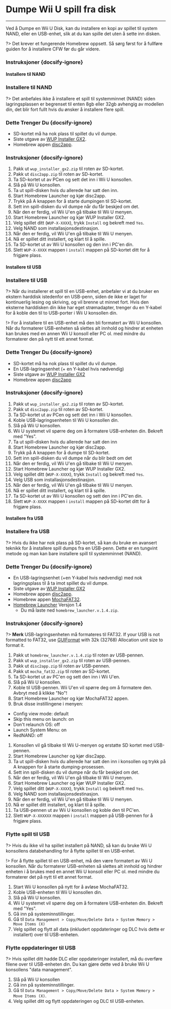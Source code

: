 # Dumpe Wii U spill fra disk
---
Ved å Dumpe en Wii U Disk, kan du installere en kopi av spillet til system NAND, eller en USB-enhet, slik at du kan spille det uten å sette inn disken.

?> Det krever et fungerende Homebrew oppsett. Så sørg først for å fullføre guiden for å installere CFW før du går videre.

### Instruksjoner {docsify-ignore}

<!-- tabs:start -->

#### **Installere til NAND**

### Installere til NAND

?> Det anbefales ikke å installere et spill til systemminnet (NAND) siden lagringsplassen er begrenset til enten 8gb eller 32gb avhengig av modellen din, det blir fort fullt hvis du ønsker å installere flere spill.

### Dette Trenger Du {docsify-ignore}

- SD-kortet må ha nok plass til spillet du vil dumpe.
- Siste utgave av [WUP Installer GX2](http://wiiubru.com/appstore/zips/wup_installer_gx2.zip).
- Homebrew appen [disc2app](http://www.wiiubru.com/appstore/zips/disc2app.zip).

### Instruksjoner {docsify-ignore}

1. Pakk ut `wup_installer_gx2.zip` til roten av SD-kortet.
1. Pakk ut `disc2app.zip` til roten av SD-kortet.
1. Ta SD-kortet ut av PCen og sett det inn i Wii U konsollen.
1. Slå på Wii U konsollen.
1. Ta ut spill-disken hvis du allerede har satt den inn.
1. Start Homebrew Launcher og kjør disc2app.
1. Trykk på A knappen for å starte dumpingen til SD-kortet.
1. Sett inn spill-disken du vil dumpe når du får beskjed om det.
1. Når den er ferdig, vil Wii U'en gå tilbake til Wii U menyen.
1. Start Homebrew Launcher og kjør WUP Installer GX2.
1. Velg spillet ditt (`WUP-X-XXXX`), trykk `Install` og bekreft med `Yes`.
1. Velg NAND som installasjonsdestinasjon.
1. Når den er ferdig, vil Wii U'en gå tilbake til Wii U menyen.
1. Nå er spillet ditt installert, og klart til å spille.
1. Ta SD-kortet ut av Wii U konsollen og den inn i PC'en din.
1. Slett `WUP-X-XXXX` mappen i `install` mappen på SD-kortet ditt for å frigjøre plass.

#### **Installere til USB**

### Installere til USB

?> Når du installerer et spill til en USB-enhet, anbefaler vi at du bruker en ekstern harddisk istedenfor en USB-penn, siden de ikke er laget for kontinuerlig lesing og skriving, og vil brenne ut minnet fort. Hvis den eksterne harddisken din ikke har eget strømadapter, trenger du en Y-kabel for å koble den til to USB-porter i Wii U konsollen din.

!> For å installere til en USB-enhet må den bli formatert av Wii U konsollen. Når du formaterer USB-enheten så slettes alt innhold og hindrer at enheten kan brukes med en annen Wii U konsoll eller PC ol. med mindre du formaterer den på nytt til ett annet format.

### Dette Trenger Du {docsify-ignore}

- SD-kortet må ha nok plass til spillet du vil dumpe.
- En USB-lagringsenhet (+ en Y-kabel hvis nødvendig)
- Siste utgave av [WUP Installer GX2](http://wiiubru.com/appstore/zips/wup_installer_gx2.zip)
- Homebrew appen [disc2app](http://www.wiiubru.com/appstore/zips/disc2app.zip)

### Instruksjoner {docsify-ignore}

1. Pakk ut `wup_installer_gx2.zip` til roten av SD-kortet.
1. Pakk ut `disc2app.zip` til roten av SD-kortet.
1. Ta SD-kortet ut av PCen og sett det inn i Wii U konsollen.
1. Koble USB-lagringsenheten til Wii U konsollen din.
1. Slå på Wii U konsollen.
1. Wii U systemet vil spørre deg om å formatere USB-enheten din. Bekreft med "Yes".
1. Ta ut spill-disken hvis du allerede har satt den inn
1. Start Homebrew Launcher og kjør disc2app.
1. Trykk på A knappen for å dumpe til SD-kortet.
1. Sett inn spill-disken du vil dumpe når du blir bedt om det
1. Når den er ferdig, vil Wii U'en gå tilbake til Wii U menyen.
1. Start Homebrew Launcher og kjør WUP Installer GX2.
1. Velg spillet ditt (`WUP-X-XXXX`), trykk `Install` og bekreft med `Yes`.
1. Velg USB som installasjonsdestinasjon.
1. Når den er ferdig, vil Wii U'en gå tilbake til Wii U menyen.
1. Nå er spillet ditt installert, og klart til å spille.
1. Ta SD-kortet ut av Wii U konsollen og sett den inn i PC'en din.
1. Slett `WUP-X-XXXX` mappen i `install` mappen på SD-kortet ditt for å frigjøre plass.

#### **Installere fra USB**

### Installere fra USB

?> Hvis du ikke har nok plass på SD-kortet, så kan du bruke en avansert teknikk for å installere spill dumps fra en USB-penn. Dette er en tungvint metode og man kan bare installere spill til systemminnet (NAND).

### Dette Trenger Du {docsify-ignore}

- En USB-lagringsenhet (+en Y-kabel hvis nødvendig) med nok lagringsplass til å ta imot spillet du vil dumpe.
- Siste utgave av [WUP Installer GX2](http://wiiubru.com/appstore/zips/wup_installer_gx2.zip)
- Homebrew appen [disc2app](http://www.wiiubru.com/appstore/zips/disc2app.zip).
- Homebrew appen [MochaFAT32](https://www.wiiubru.com/appstore/zips/mocha_fat32.zip).
- [Homebrew Launcher](https://github.com/dimok789/homebrew_launcher/releases/tag/1.4) Versjon 1.4
  - Du må laste ned `homebrew_launcher.v.1.4.zip`.

### Instruksjoner {docsify-ignore}

?> **Merk** USB-lagringsenheten må formateres til FAT32. If your USB is not formatted to FAT32, use [GUIFormat](https://web.archive.org/web/20200930150014/http://www.ridgecrop.demon.co.uk/guiformat.exe) with 32k (32768) Allocation unit size to format it.

1. Pakk ut `homebrew_launcher.v.1.4.zip` til roten av USB-pennen.
1. Pakk ut `wup_installer_gx2.zip` til roten av USB-pennen.
1. Pakk ut `disc2app.zip` til roten av USB-pennen.
1. Pakk ut `mocha_fat32.zip` til roten av SD-kortet.
1. Ta SD-kortet ut av PC'en og sett den inn i Wii U'en.
1. Slå på Wii U konsollen.
1. Koble til USB-pennen. Wii U'en vil spørre deg om å formatere den. Avbryt med å klikke "No"!
1. Start Homebrew Launcher og kjør MochaFAT32 appen.
1. Bruk disse instillingene i menyen:
  - Config view mode: default
  - Skip this menu on launch: on
  - Don't relaunch OS: off
  - Launch System Menu: on
  - RedNAND: off
1. Konsollen vil gå tilbake til Wii U-menyen og erstatte SD kortet med USB-pennen.
1. Start Homebrew Launcher og kjør disc2app.
1. Ta ut spill-disken hvis du allerede har satt den inn i konsollen og trykk på A knappen for å starte dumping-prosessen.
1. Sett inn spill-disken du vil dumpe når du får beskjed om det.
1. Når den er ferdig, vil Wii U'en gå tilbake til Wii U menyen.
1. Start Homebrew Launcher og kjør WUP Installer GX2.
1. Velg spillet ditt (`WUP-X-XXXX`), trykk `Install` og bekreft med `Yes`.
1. Velg NAND som installasjonsdestinasjon.
1. Når den er ferdig, vil Wii U'en gå tilbake til Wii U menyen.
1. Nå er spillet ditt installert, og klart til å spille.
1. Ta USB-pennen ut av Wii U konsollen og koble den til PC'en.
2. Slett `WUP-X-XXXXXX` mappen i `install` mappen på USB-pennen for å frigjøre plass.

<!-- tabs:end -->

### Flytte spill til USB

?> Hvis du ikke vil ha spillet installert på NAND, så kan du bruke Wii U konsollens databehandling for å flytte spillet til en USB-enhet.

!> For å flytte spillet til en USB-enhet, må den være formatert av Wii U konsollen. Når du formaterer USB-enheten så slettes alt innhold og hindrer enheten i å brukes med en annet Wii U konsoll eller PC ol. med mindre du formaterer det på nytt til ett annet format.

1. Start Wii U konsollen på nytt for å avløse MochaFAT32.
1. Koble USB-enheten til Wii U konsollen din.
1. Slå på Wii U konsollen.
1. Wii U systemet vil spørre deg om å formatere USB-enheten din. Bekreft med "Yes".
1. Gå inn på systeminnstillinger.
1. Gå til `Data Management > Copy/Move/Delete Data > System Memory > Move Items (X)`
1. Velg spillet og flytt all data (inkludert oppdateringer og DLC hvis dette er installert) over til USB-enheten.

### Flytte oppdateringer til USB

?> Hvis spillet ditt hadde DLC eller oppdateringer installert, må du overføre filene over til USB-enheten din. Du kan gjøre dette ved å bruke Wii U konsollens "data management".

1. Slå på Wii U konsollen
1. Gå inn på systeminnstillinger.
1. Gå til `Data Management > Copy/Move/Delete Data > System Memory > Move Items (X)`.
1. Velg spillet ditt og flytt oppdateringen og DLC til USB-enheten.